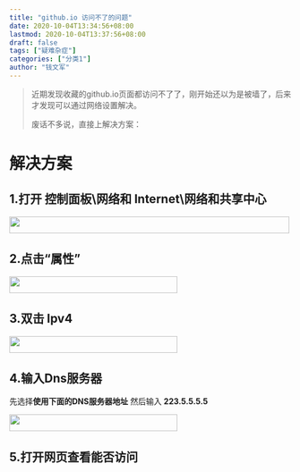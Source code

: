 ```yaml
---
title: "github.io 访问不了的问题"
date: 2020-10-04T13:34:56+08:00
lastmod: 2020-10-04T13:37:56+08:00
draft: false
tags: ["疑难杂症"]
categories: ["分类1"]
author: "钱文军"
---
```


> 近期发现收藏的github.io页面都访问不了了，刚开始还以为是被墙了，后来才发现可以通过网络设置解决。
>
> 废话不多说，直接上解决方案：

# 解决方案

## 1.打开 控制面板\网络和 Internet\网络和共享中心

<img src="/images/QQ截图20201004133718.png" width="500" height="30" align="middle" />

## 2.点击“属性”

<img src="/images/202010041337182323.png" width="300" height="30" align="middle" />

## 3.双击 Ipv4

<img src="/images/20201004183622.png" width="300" height="30" align="middle" />

## 4.输入Dns服务器
先选择**使用下面的DNS服务器地址**
然后输入 **223.5.5.5.5**

<img src="/images/20201004183647.png" width="300" height="30" align="middle" />

## 5.打开网页查看能否访问